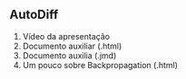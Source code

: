 ## AutoDiff

1. Vídeo da apresentação
1. Documento auxiliar (.html)
1. Documento auxilia (.jmd)
1. Um pouco sobre Backpropagation (.html)
